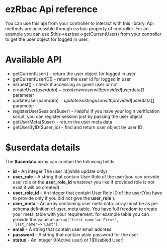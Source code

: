 ezRbac Api reference
=====================
You can use this api from your controller to interact with this library. Api methods are accessible through ezrbac property of controller.
For an example you can use $this->ezrbac->getCurrentUser() from your controller to get the user object for logged in user.


Available API
==============
* getCurrentUser() - return the user object for logged in user
* getCurrentUserID() - return the user id for logged in user
* isGuest() - check if accessing as guest user or not
* createUser($userdata) - create new user with provided [$userdata][1] parameter
* updateUser($userdata) - update existing user with provided [$userdata][1] parameter
* registerUserSession($user) - Helpful if you have your login verification script, you can register session just by passing the user object
* getUserMeta($user) - return the user meta data
* getUserByID($user_id) - find and return user object by user ID

$userdata details
=================
The **$userdata** array can contain the following fields

* **id**              - An integer The user id(while update only)
* **user_role**       - A string that contain User Role of the user(you can provide user role or the **user_role_id** whatever you like if provided role is not exist it will be created).
* **user_role_id**    - An integer that contain User Role ID of the user(You have to provide only if you did not give the **user_role** ).
* **user_meta**       - An array containing user meta data. array must be as per schema definition of user_meta table. You have full freedom to create your meta_table with your requirement. for example table you can provide the value as <code>array('first_name'=>'First', 'last_name'=>'Last')</code>
* **email**           - A string that contain user email address
* **password**        - A string that contain plain password for the user
* **status**          - An integer 0(Active user) or 1(Disabled User)

[1]: ./api.md#userdata-details